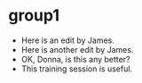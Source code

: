 # group1

* Here is an edit by James.
* Here is another edit by James.
* OK, Donna, is this any better?
* This training session is useful.
